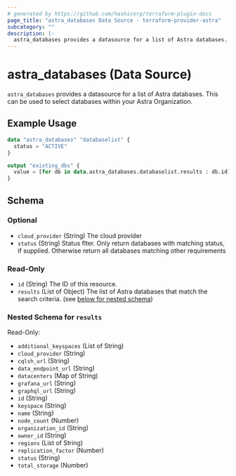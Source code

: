```yaml
---
# generated by https://github.com/hashicorp/terraform-plugin-docs
page_title: "astra_databases Data Source - terraform-provider-astra"
subcategory: ""
description: |-
  astra_databases provides a datasource for a list of Astra databases. This can be used to select databases within your Astra Organization.
---
```


# astra_databases (Data Source)

`astra_databases` provides a datasource for a list of Astra databases. This can be used to select databases within your Astra Organization.

## Example Usage

```terraform
data "astra_databases" "databaselist" {
  status = "ACTIVE"
}

output "existing_dbs" {
  value = [for db in data.astra_databases.databaselist.results : db.id]
}
```

<!-- schema generated by tfplugindocs -->
## Schema

### Optional

- `cloud_provider` (String) The cloud provider
- `status` (String) Status flter. Only return databases with matching status, if supplied. Otherwise return all databases matching other requirements

### Read-Only

- `id` (String) The ID of this resource.
- `results` (List of Object) The list of Astra databases that match the search criteria. (see [below for nested schema](#nestedatt--results))

<a id="nestedatt--results"></a>
### Nested Schema for `results`

Read-Only:

- `additional_keyspaces` (List of String)
- `cloud_provider` (String)
- `cqlsh_url` (String)
- `data_endpoint_url` (String)
- `datacenters` (Map of String)
- `grafana_url` (String)
- `graphql_url` (String)
- `id` (String)
- `keyspace` (String)
- `name` (String)
- `node_count` (Number)
- `organization_id` (String)
- `owner_id` (String)
- `regions` (List of String)
- `replication_factor` (Number)
- `status` (String)
- `total_storage` (Number)
